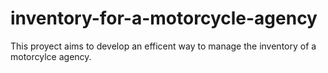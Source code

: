 # inventory-for-a-motorcycle-agency
This proyect aims to develop an efficent way to manage the inventory of a motorcylce agency.

